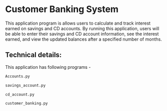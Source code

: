# Customer Banking System
This application program is allows users to calculate and track interest earned on savings 
and CD accounts. By running this application, users will be able to enter their 
savings and CD account information, see the interest earned, and view the 
updated balances after a specified number of months.

## Technical details:
This application has following programs - 
```python
Accounts.py 
```
```python
savings_account.py
```
```python
cd_account.py
```
```python
customer_banking.py
```

